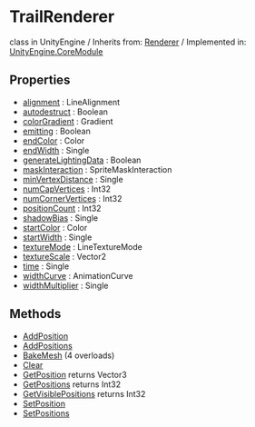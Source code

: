 # TrailRenderer
class in UnityEngine
 / Inherits from: <a href="https://docs.unity3d.com/6000.0/Documentation/ScriptReference/Renderer.html">Renderer</a> / Implemented in: <a href="https://docs.unity3d.com/6000.0/Documentation/ScriptReference/UnityEngine.CoreModule.html">UnityEngine.CoreModule</a>
## Properties
- <a href="https://docs.unity3d.com/6000.0/Documentation/ScriptReference/TrailRenderer-alignment.html">alignment</a> : LineAlignment
- <a href="https://docs.unity3d.com/6000.0/Documentation/ScriptReference/TrailRenderer-autodestruct.html">autodestruct</a> : Boolean
- <a href="https://docs.unity3d.com/6000.0/Documentation/ScriptReference/TrailRenderer-colorGradient.html">colorGradient</a> : Gradient
- <a href="https://docs.unity3d.com/6000.0/Documentation/ScriptReference/TrailRenderer-emitting.html">emitting</a> : Boolean
- <a href="https://docs.unity3d.com/6000.0/Documentation/ScriptReference/TrailRenderer-endColor.html">endColor</a> : Color
- <a href="https://docs.unity3d.com/6000.0/Documentation/ScriptReference/TrailRenderer-endWidth.html">endWidth</a> : Single
- <a href="https://docs.unity3d.com/6000.0/Documentation/ScriptReference/TrailRenderer-generateLightingData.html">generateLightingData</a> : Boolean
- <a href="https://docs.unity3d.com/6000.0/Documentation/ScriptReference/TrailRenderer-maskInteraction.html">maskInteraction</a> : SpriteMaskInteraction
- <a href="https://docs.unity3d.com/6000.0/Documentation/ScriptReference/TrailRenderer-minVertexDistance.html">minVertexDistance</a> : Single
- <a href="https://docs.unity3d.com/6000.0/Documentation/ScriptReference/TrailRenderer-numCapVertices.html">numCapVertices</a> : Int32
- <a href="https://docs.unity3d.com/6000.0/Documentation/ScriptReference/TrailRenderer-numCornerVertices.html">numCornerVertices</a> : Int32
- <a href="https://docs.unity3d.com/6000.0/Documentation/ScriptReference/TrailRenderer-positionCount.html">positionCount</a> : Int32
- <a href="https://docs.unity3d.com/6000.0/Documentation/ScriptReference/TrailRenderer-shadowBias.html">shadowBias</a> : Single
- <a href="https://docs.unity3d.com/6000.0/Documentation/ScriptReference/TrailRenderer-startColor.html">startColor</a> : Color
- <a href="https://docs.unity3d.com/6000.0/Documentation/ScriptReference/TrailRenderer-startWidth.html">startWidth</a> : Single
- <a href="https://docs.unity3d.com/6000.0/Documentation/ScriptReference/TrailRenderer-textureMode.html">textureMode</a> : LineTextureMode
- <a href="https://docs.unity3d.com/6000.0/Documentation/ScriptReference/TrailRenderer-textureScale.html">textureScale</a> : Vector2
- <a href="https://docs.unity3d.com/6000.0/Documentation/ScriptReference/TrailRenderer-time.html">time</a> : Single
- <a href="https://docs.unity3d.com/6000.0/Documentation/ScriptReference/TrailRenderer-widthCurve.html">widthCurve</a> : AnimationCurve
- <a href="https://docs.unity3d.com/6000.0/Documentation/ScriptReference/TrailRenderer-widthMultiplier.html">widthMultiplier</a> : Single
## Methods
- <a href="https://docs.unity3d.com/6000.0/Documentation/ScriptReference/TrailRenderer.AddPosition.html">AddPosition</a>
- <a href="https://docs.unity3d.com/6000.0/Documentation/ScriptReference/TrailRenderer.AddPositions.html">AddPositions</a>
- <a href="https://docs.unity3d.com/6000.0/Documentation/ScriptReference/TrailRenderer.BakeMesh.html">BakeMesh</a> (4 overloads)
- <a href="https://docs.unity3d.com/6000.0/Documentation/ScriptReference/TrailRenderer.Clear.html">Clear</a>
- <a href="https://docs.unity3d.com/6000.0/Documentation/ScriptReference/TrailRenderer.GetPosition.html">GetPosition</a> returns Vector3
- <a href="https://docs.unity3d.com/6000.0/Documentation/ScriptReference/TrailRenderer.GetPositions.html">GetPositions</a> returns Int32
- <a href="https://docs.unity3d.com/6000.0/Documentation/ScriptReference/TrailRenderer.GetVisiblePositions.html">GetVisiblePositions</a> returns Int32
- <a href="https://docs.unity3d.com/6000.0/Documentation/ScriptReference/TrailRenderer.SetPosition.html">SetPosition</a>
- <a href="https://docs.unity3d.com/6000.0/Documentation/ScriptReference/TrailRenderer.SetPositions.html">SetPositions</a>
